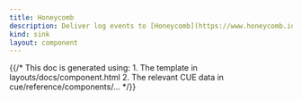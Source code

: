 ```yaml
---
title: Honeycomb
description: Deliver log events to [Honeycomb](https://www.honeycomb.io)
kind: sink
layout: component
---
```


{{/* This doc is generated using:
     1. The template in layouts/docs/component.html
     2. The relevant CUE data in cue/reference/components/... */}}
